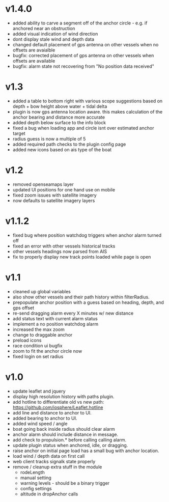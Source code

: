 # v1.4.0

* added ability to carve a segment off of the anchor circle - e.g. if anchored near an obstruction
* added visual indication of wind direction
* dont display stale wind and depth data
* changed default placement of gps antenna on other vessels when no offsets are avaialble
* bugfix: corrected placement of gps antenna on other vessels when offsets are available
* bugfix: alarm state not recovering from "No position data received"

# v1.3

* added a table to bottom right with various scope suggestions based on depth + bow height above water + tidal delta
* plugin is now gps antenna location aware.  this makes calculation of the anchor bearing and distance more accurate
* added depth below surface to the info block
* fixed a bug when loading app and circle isnt over estimated anchor target
* radius guess is now a multiple of 5
* added required path checks to the plugin config page
* added new icons based on ais type of the boat

# v1.2

* removed openseamaps layer
* updated UI positions for one hand use on mobile
* fixed zoom issues with satellite imagery
* now defaults to satellite imagery layers

# v1.1.2

* fixed bug where position watchdog triggers when anchor alarm turned off
* fixed an error with other vessels historical tracks
* other vessels headings now parsed from AIS
* fix to properly display new track points loaded while page is open

# v1.1

* cleaned up global variables
* also show other vessels and their path history within filterRadius.
* prepopulate anchor position with a guess based on heading, depth, and gps offset
* re-send dragging alarm every X minutes w/ new distance
* add status text with current alarm status
* implement a no position watchdog alarm
* increased the max zoom
* change to draggable anchor
* preload icons
* race condition ui bugfix
* zoom to fit the anchor circle now
* fixed login on set radius

# v1.0

* update leaflet and jquery
* display high resolution history with paths plugin.
* add hotline to differentiate old vs new path: https://github.com/iosphere/Leaflet.hotline
* add line and distance to anchor to UI.
* added bearing to anchor to UI.
* added wind speed / angle
* boat going back inside radius should clear alarm
* anchor alarm should include distance in message.
* add check to propulsion.* before calling calling alarm.
* update plugin status when anchored, idle, or dragging.
* raise anchor on initial page load has a small bug with anchor location.
* load wind / depth data on first call
* web client tracks signalk state properly
* remove / cleanup extra stuff in the module
  * rodeLength
  * manual setting
  * warning levels - should be a binary trigger
  * config settings
  * altitude in dropAnchor calls